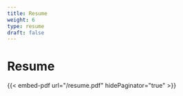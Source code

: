```yaml
---
title: Resume
weight: 6
type: resume
draft: false
---
```


# Resume

{{< embed-pdf url="/resume.pdf" hidePaginator="true" >}}